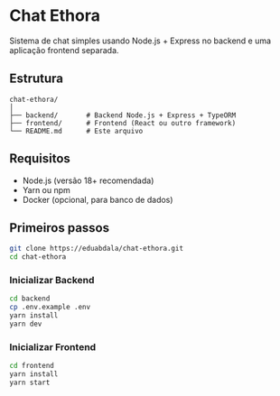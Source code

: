 # Chat Ethora

Sistema de chat simples usando Node.js + Express no backend e uma aplicação frontend separada.

## Estrutura

```
chat-ethora/
│
├── backend/       # Backend Node.js + Express + TypeORM
├── frontend/      # Frontend (React ou outro framework)
└── README.md      # Este arquivo
```

## Requisitos

- Node.js (versão 18+ recomendada)
- Yarn ou npm
- Docker (opcional, para banco de dados)

## Primeiros passos

```bash
git clone https://eduabdala/chat-ethora.git
cd chat-ethora
```

### Inicializar Backend

```bash
cd backend
cp .env.example .env
yarn install
yarn dev
```

### Inicializar Frontend

```bash
cd frontend
yarn install
yarn start
```
